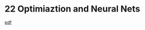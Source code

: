 
# 22 Optimiaztion and Neural Nets

[pdf](https://github.com/mebusy/cs188_fa18/blob/master/fa18_cs188_lectures_pdf/FA18_cs188_lecture22_optimization_and_neural_nets_1pp.pdf)




